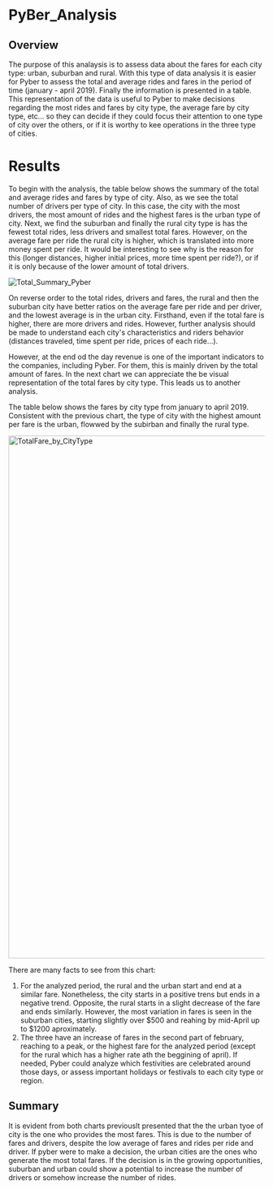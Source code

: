 # PyBer_Analysis

## Overview 

The purpose of this analaysis is to assess data about the fares for each city type: urban, suburban and rural. With this type of data analysis it is easier for Pyber to assess the total and average rides and fares in the period of time (january - april 2019). Finally the information is presented in a table. This representation of the data is useful to Pyber to make decisions regarding the most rides and fares by city type, the average fare by city type, etc... so they can decide if they could focus their attention to one type of city over the others, or if it is worthy to kee operations in the three type of cities.

# Results 

To begin with the analysis, the table below shows the summary of the total and average rides and fares by type of city. Also, as we see the total number of drivers per type of city. In this case, the city with the most drivers, the most amount of rides and the highest fares is the urban type of city. Next, we find the suburban and finally the rural city type is has the fewest total rides, less drivers and smallest total fares. However, on the average fare per ride the rural city is higher, which is translated into more money spent per ride. It would be interesting to see why is the reason for this (longer distances, higher initial prices, more time spent per ride?), or if it is only because of the lower amount of total drivers. 

![Total_Summary_Pyber](https://user-images.githubusercontent.com/7553779/188354829-ea197cac-a2af-49a3-af3b-fa5aabfccd49.png)

On reverse order to the total rides, drivers and fares, the rural and then the suburban city have better ratios on the average fare per ride and per driver, and the lowest average is in the urban city. Firsthand, even if the total fare is higher, there are more drivers and rides. However, further analysis should be made to understand each city's characteristics and riders behavior (distances traveled, time spent per ride, prices of each ride...). 

However, at the end od the day revenue is one of the important indicators to the companies, including Pyber. For them, this is mainly driven by the total amount of fares. In the next chart we can appreciate the be visual representation of the total fares by city type. This leads us to another analysis.

The table below shows the fares by city type from january to april 2019. Consistent with the previous chart, the type of city with the highest amount per fare is the urban, flowwed by the subirban and finally the rural type. 

<img width="1030" alt="TotalFare_by_CityType" src="https://user-images.githubusercontent.com/7553779/188353540-dfb9a58e-a135-41ff-b6f6-f2677f78005c.png">

There are many facts to see from this chart:
  
  1. For the analyzed period, the rural and the urban start and end at a similar fare. Nonetheless, the city starts in a positive trens but ends in a negative trend. Opposite, the rural starts in a slight decrease of the fare and ends similarly. However, the most variation in fares is seen in the suburban cities, starting slightly over $500 and reahing by mid-April up to $1200 aproximately. 
  2. The three have an increase of fares in the second part of february, reaching to a peak, or the highest fare for the analyzed period (except for the rural which has a higher rate ath the beggining of april). If needed, Pyber could analyze which festivities are celebrated around those days, or assess important holidays or festivals to each city type or region. 
  
  
 ## Summary
 
 It is evident from both charts previouslt presented that the the urban tyoe of city is the one who provides the most fares. This is due to the number of fares and drivers, despite the low average of fares and rides per ride and driver. If pyber were to make a decision, the urban cities are the ones who generate the most total fares. If the decision is in the growing opportunities, suburban and urban could show a potential to increase the number of drivers or somehow increase the number of rides. 

